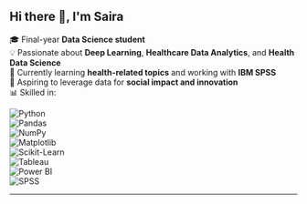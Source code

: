 ## Hi there 👋, I'm Saira  

🎓 Final-year **Data Science student**  
💡 Passionate about **Deep Learning**, **Healthcare Data Analytics**, and **Health Data Science**  
🌱 Currently learning **health-related topics** and working with **IBM SPSS**  
🚀 Aspiring to leverage data for **social impact and innovation**  
📊 Skilled in:  

![Python](https://img.shields.io/badge/Python-3776AB?style=for-the-badge&logo=python&logoColor=white)  
![Pandas](https://img.shields.io/badge/Pandas-150458?style=for-the-badge&logo=pandas&logoColor=white)  
![NumPy](https://img.shields.io/badge/Numpy-013243?style=for-the-badge&logo=numpy&logoColor=white)  
![Matplotlib](https://img.shields.io/badge/Matplotlib-11557c?style=for-the-badge&logo=plotly&logoColor=white)  
![Scikit-Learn](https://img.shields.io/badge/Scikit--Learn-F7931E?style=for-the-badge&logo=scikitlearn&logoColor=white)  
![Tableau](https://img.shields.io/badge/Tableau-E97627?style=for-the-badge&logo=tableau&logoColor=white)  
![Power BI](https://img.shields.io/badge/Power%20BI-F2C811?style=for-the-badge&logo=powerbi&logoColor=black)  
![SPSS](https://img.shields.io/badge/SPSS-002147?style=for-the-badge&logo=ibm&logoColor=white) 

---
